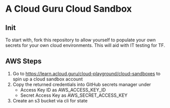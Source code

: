 # A Cloud Guru Cloud Sandbox

## Init

To start with, fork this repository to allow yourself to populate your own secrets for your own cloud environments.
This will aid with IT testing for TF.

## AWS Steps

1. Go to <https://learn.acloud.guru/cloud-playground/cloud-sandboxes> to spin up a cloud sandbox account
2. Copy the returned credentials into GitHub secrets manager under
   - Access Key ID as AWS_ACCESS_KEY_ID
   - Secret Access Key as AWS_SECRET_ACCESS_KEY
3. Create an s3 bucket via cli for state
